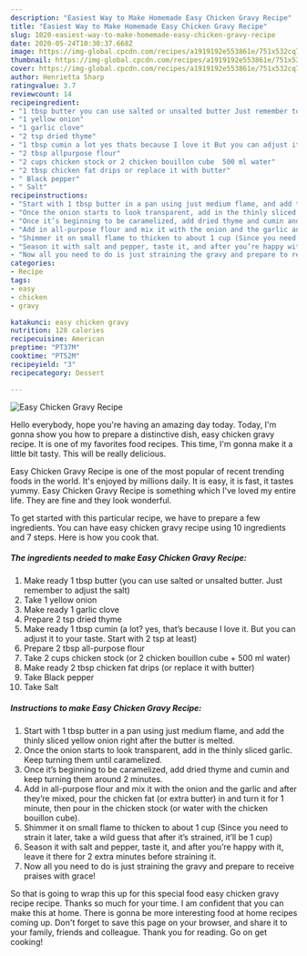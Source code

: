 ```yaml
---
description: "Easiest Way to Make Homemade Easy Chicken Gravy Recipe"
title: "Easiest Way to Make Homemade Easy Chicken Gravy Recipe"
slug: 1020-easiest-way-to-make-homemade-easy-chicken-gravy-recipe
date: 2020-05-24T10:30:37.668Z
image: https://img-global.cpcdn.com/recipes/a1919192e553861e/751x532cq70/easy-chicken-gravy-recipe-recipe-main-photo.jpg
thumbnail: https://img-global.cpcdn.com/recipes/a1919192e553861e/751x532cq70/easy-chicken-gravy-recipe-recipe-main-photo.jpg
cover: https://img-global.cpcdn.com/recipes/a1919192e553861e/751x532cq70/easy-chicken-gravy-recipe-recipe-main-photo.jpg
author: Henrietta Sharp
ratingvalue: 3.7
reviewcount: 14
recipeingredient:
- "1 tbsp butter you can use salted or unsalted butter Just remember to adjust the salt"
- "1 yellow onion"
- "1 garlic clove"
- "2 tsp dried thyme"
- "1 tbsp cumin a lot yes thats because I love it But you can adjust it to your taste Start with 2 tsp at least"
- "2 tbsp allpurpose flour"
- "2 cups chicken stock or 2 chicken bouillon cube  500 ml water"
- "2 tbsp chicken fat drips or replace it with butter"
- " Black pepper"
- " Salt"
recipeinstructions:
- "Start with 1 tbsp butter in a pan using just medium flame, and add the thinly sliced yellow onion right after the butter is melted."
- "Once the onion starts to look transparent, add in the thinly sliced garlic. Keep turning them until caramelized."
- "Once it’s beginning to be caramelized, add dried thyme and cumin and keep turning them around 2 minutes."
- "Add in all-purpose flour and mix it with the onion and the garlic and after they’re mixed, pour the chicken fat (or extra butter) in and turn it for 1 minute, then pour in the chicken stock (or water with the chicken bouillon cube)."
- "Shimmer it on small flame to thicken to about 1 cup (Since you need to strain it later, take a wild guess that after it’s strained, it’ll be 1 cup)"
- "Season it with salt and pepper, taste it, and after you’re happy with it, leave it there for 2 extra minutes before straining it."
- "Now all you need to do is just straining the gravy and prepare to receive praises with grace!"
categories:
- Recipe
tags:
- easy
- chicken
- gravy

katakunci: easy chicken gravy 
nutrition: 128 calories
recipecuisine: American
preptime: "PT37M"
cooktime: "PT52M"
recipeyield: "3"
recipecategory: Dessert

---
```



![Easy Chicken Gravy Recipe](https://img-global.cpcdn.com/recipes/a1919192e553861e/751x532cq70/easy-chicken-gravy-recipe-recipe-main-photo.jpg)

Hello everybody, hope you're having an amazing day today. Today, I'm gonna show you how to prepare a distinctive dish, easy chicken gravy recipe. It is one of my favorites food recipes. This time, I'm gonna make it a little bit tasty. This will be really delicious.

Easy Chicken Gravy Recipe is one of the most popular of recent trending foods in the world. It's enjoyed by millions daily. It is easy, it is fast, it tastes yummy. Easy Chicken Gravy Recipe is something which I've loved my entire life. They are fine and they look wonderful.




To get started with this particular recipe, we have to prepare a few ingredients. You can have easy chicken gravy recipe using 10 ingredients and 7 steps. Here is how you cook that.

<!--inarticleads1-->

##### The ingredients needed to make Easy Chicken Gravy Recipe:

1. Make ready 1 tbsp butter (you can use salted or unsalted butter. Just remember to adjust the salt)
1. Take 1 yellow onion
1. Make ready 1 garlic clove
1. Prepare 2 tsp dried thyme
1. Make ready 1 tbsp cumin (a lot? yes, that’s because I love it. But you can adjust it to your taste. Start with 2 tsp at least)
1. Prepare 2 tbsp all-purpose flour
1. Take 2 cups chicken stock (or 2 chicken bouillon cube + 500 ml water)
1. Make ready 2 tbsp chicken fat drips (or replace it with butter)
1. Take  Black pepper
1. Take  Salt




<!--inarticleads2-->

##### Instructions to make Easy Chicken Gravy Recipe:

1. Start with 1 tbsp butter in a pan using just medium flame, and add the thinly sliced yellow onion right after the butter is melted.
1. Once the onion starts to look transparent, add in the thinly sliced garlic. Keep turning them until caramelized.
1. Once it’s beginning to be caramelized, add dried thyme and cumin and keep turning them around 2 minutes.
1. Add in all-purpose flour and mix it with the onion and the garlic and after they’re mixed, pour the chicken fat (or extra butter) in and turn it for 1 minute, then pour in the chicken stock (or water with the chicken bouillon cube).
1. Shimmer it on small flame to thicken to about 1 cup (Since you need to strain it later, take a wild guess that after it’s strained, it’ll be 1 cup)
1. Season it with salt and pepper, taste it, and after you’re happy with it, leave it there for 2 extra minutes before straining it.
1. Now all you need to do is just straining the gravy and prepare to receive praises with grace!




So that is going to wrap this up for this special food easy chicken gravy recipe recipe. Thanks so much for your time. I am confident that you can make this at home. There is gonna be more interesting food at home recipes coming up. Don't forget to save this page on your browser, and share it to your family, friends and colleague. Thank you for reading. Go on get cooking!
